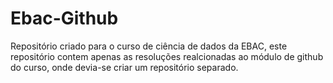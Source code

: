 # Ebac-Github

Repositório criado para o curso de ciência de dados da EBAC, este repositório contem apenas as resoluções realcionadas ao módulo de github do curso, onde devia-se criar um repositório separado.
